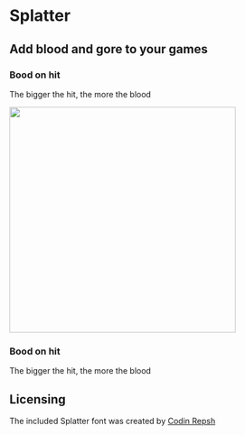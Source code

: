 # Splatter

## Add blood and gore to your games

### Bood on hit
The bigger the hit, the more the blood

<img src="https://user-images.githubusercontent.com/1346839/126053219-fe52f8b8-3203-46c0-a7df-26d4a235f388.png" width="400">


### Bood on hit
The bigger the hit, the more the blood

## Licensing

The included Splatter font was created by [Codin Repsh]( https://www.dafont.com/profile.php?user=362757)
